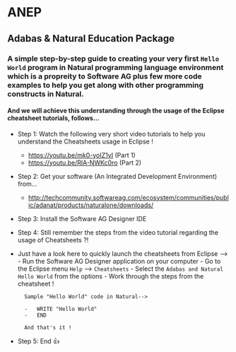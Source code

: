 # ANEP
## Adabas &amp; Natural Education Package
### A simple step-by-step guide to creating your very first `Hello World` program in Natural programming language environment which is a propreity to Software AG plus few more code examples to help you get along with other programming constructs in Natural.
#### And we will achieve this understanding through the usage of the Eclipse cheatsheet tutorials, follows...

- Step 1: Watch the following very short video tutorials to help you understand the Cheatsheets usage in Eclipse !
    -   https://youtu.be/mk0-yoIZ1vI    (Part 1)
    -   https://youtu.be/RlA-NWKc0ro   (Part 2)
- Step 2: Get your software (An Integrated Development Environment) from...
    -   http://techcommunity.softwareag.com/ecosystem/communities/public/adanat/products/naturalone/downloads/
- Step 3: Install the Software AG Designer IDE
- Step 4: Still remember the steps from the video tutorial regarding the usage of Cheatsheets ?!

- Just have a look here to quickly launch the cheatsheets from Eclipse -->
      - Run the Software AG Designer application on your computer
      - Go to the Eclipse menu `Help` --> `Cheatsheets`
      - Select the `Adabas and Natural Hello World` from the options
      - Work through the steps from the cheatsheet !

        Sample "Hello World" code in Natural-->
        
        -   WRITE "Hello World"
        -   END
        
        And that's it !   
- Step 5: End :+1:
